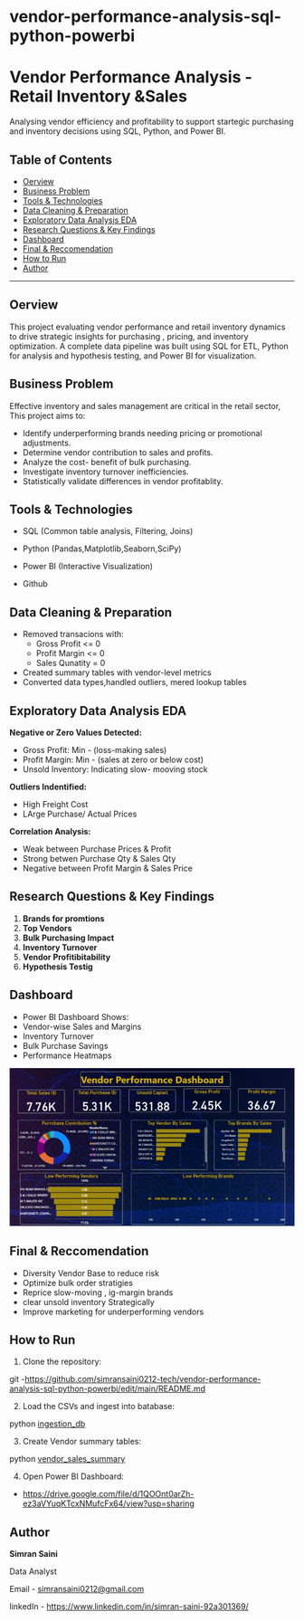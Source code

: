 # vendor-performance-analysis-sql-python-powerbi
# Vendor Performance Analysis - Retail Inventory &Sales 

Analysing vendor efficiency and profitability to support startegic purchasing and inventory decisions using SQL, Python, and Power BI.  

## Table of Contents
 - [Oerview](#overview)
- [Business Problem](#business-problem)
- [Tools & Technologies](#tools--technologies)
- [Data Cleaning & Preparation](#Data--Cleaning--Preparation)
- [Exploratory Data Analysis EDA](#Exploratory--Data--Analysis--EDA)
- [Research Questions & Key Findings](#Research--Questions--Key--Findings)
- [Dashboard](#Dashboard)
- [Final & Reccomendation](#Final--Reccomendation)
- [How to Run](#how-to-run)
- [Author](#author)

----
## Oerview

This project evaluating vendor performance and retail inventory dynamics to drive strategic insights for purchasing , pricing, and inventory optimization. A complete data pipeline was built using SQL for ETL, Python for analysis and hypothesis testing, and Power BI for visualization.


## Business Problem

Effective inventory and sales management are critical in the retail sector, This project aims to:
- Identify underperforming brands needing pricing or promotional adjustments.
- Determine vendor contribution to sales and profits.
- Analyze the cost- benefit of bulk purchasing.
- Investigate inventory turnover inefficiencies.
- Statistically validate differences in vendor profitablity.




## Tools & Technologies

- SQL  (Common table analysis, Filtering, Joins)
- Python (Pandas,Matplotlib,Seaborn,SciPy)

- Power BI  (Interactive Visualization)

- Github



## Data Cleaning & Preparation

- Removed transacions with:
  - Gross Profit <= 0
  - Profit Margin <= 0
  - Sales Qunatity = 0
- Created summary tables with vendor-level metrics
- Converted data types,handled outliers, mered lookup tables

## Exploratory Data Analysis EDA

**Negative or Zero Values Detected:**
- Gross Profit: Min -  (loss-making sales)
- Profit Margin: Min -    (sales at zero or below cost)
- Unsold Inventory: Indicating slow- mooving stock

**Outliers Indentified:**
- High Freight Cost
- LArge Purchase/ Actual Prices

**Correlation Analysis:**
- Weak between Purchase Prices & Profit
- Strong betwen Purchase Qty & Sales Qty
- Negative between Profit Margin & Sales Price

## Research Questions & Key Findings

1. **Brands for promtions** 
2. **Top Vendors**
3. **Bulk Purchasing Impact**
4. **Inventory Turnover**
5. **Vendor Profitibitability**
6. **Hypothesis Testig**


## Dashboard

- Power BI Dashboard Shows:
 - Vendor-wise Sales and Margins
 - Inventory Turnover
 - Bulk Purchase Savings 
 - Performance Heatmaps

![vendor Performance Dashboard](dashboard.jpg)


## Final & Reccomendation

- Diversity Vendor Base to reduce risk 
- Optimize bulk order stratigies 
- Reprice slow-moving , ig-margin brands
- clear unsold inventory Strategically 
- Improve marketing for underperforming vendors




## How to Run

1. Clone the repository:

git -https://github.com/simransaini0212-tech/vendor-performance-analysis-sql-python-powerbi/edit/main/README.md

2. Load the CSVs and ingest into batabase:

python [ingestion_db](ingestion_db.ipynb)

3. Create Vendor summary tables:

python [vendor_sales_summary](vendor_sales_summary.ipynb)


4. Open Power BI Dashboard:
 - https://drive.google.com/file/d/1QOOnt0arZh-ez3aVYuqKTcxNMufcFx64/view?usp=sharing




## Author 

**Simran Saini**

Data Analyst

Email - simransaini0212@gmail.com

linkedIn - https://www.linkedin.com/in/simran-saini-92a301369/
